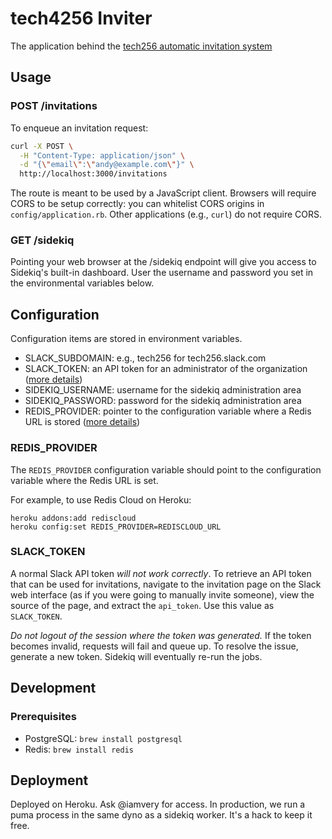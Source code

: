 # tech4256 Inviter

The application behind the [tech256 automatic invitation system](http://tech256.com)

## Usage

### POST /invitations

To enqueue an invitation request:

```bash
curl -X POST \
  -H "Content-Type: application/json" \
  -d "{\"email\":\"andy@example.com\"}" \
  http://localhost:3000/invitations
```

The route is meant to be used by a JavaScript client. Browsers will require CORS to be setup correctly: you can whitelist CORS origins in `config/application.rb`. Other applications (e.g., `curl`) do not require CORS.

### GET /sidekiq

Pointing your web browser at the /sidekiq endpoint will give you access to Sidekiq's built-in dashboard. User the username and password you set in the environmental variables below.

## Configuration

Configuration items are stored in environment variables.

* SLACK_SUBDOMAIN: e.g., tech256 for tech256.slack.com
* SLACK_TOKEN: an API token for an administrator of the organization ([more details](#slack_token))
* SIDEKIQ_USERNAME: username for the sidekiq administration area
* SIDEKIQ_PASSWORD: password for the sidekiq administration area
* REDIS_PROVIDER: pointer to the configuration variable where a Redis URL is stored ([more details](#redis_provider))

### REDIS\_PROVIDER

The `REDIS_PROVIDER` configuration variable should point to the configuration variable where the Redis URL is set.

For example, to use Redis Cloud on Heroku:

```
heroku addons:add rediscloud
heroku config:set REDIS_PROVIDER=REDISCLOUD_URL
```

### SLACK\_TOKEN

A normal Slack API token _will not work correctly_. To retrieve an API token that can be used for invitations, navigate to the invitation page on the Slack web interface (as if you were going to manually invite someone), view the source of the page, and extract the `api_token`. Use this value as `SLACK_TOKEN`.

_Do not logout of the session where the token was generated._ If the token becomes invalid, requests will fail and queue up. To resolve the issue, generate a new token. Sidekiq will eventually re-run the jobs.

## Development

### Prerequisites

* PostgreSQL: `brew install postgresql`
* Redis: `brew install redis`

## Deployment

Deployed on Heroku. Ask @iamvery for access. In production, we run a puma process in the same dyno as a sidekiq worker. It's a hack to keep it free.
